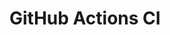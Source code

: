 # GitHub Actions CI








































































































































